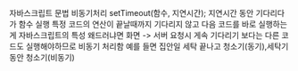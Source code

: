 자바스크립트 문법
비동기처리
setTimeout(함수, 지연시간); 지연시간 동안 기다리다가 함수 실행
특정 코드의 연산이 끝날때까지 기다리지 않고 다음 코드를 바로 실행하는게 자바스크립트의 특성
왜드러냐면 화면 -> 서버 요청시 게속 기다리기 보다는 다른 코드도 실행해야하므로 비동기 처리함
예를 들면 집안일 세탁 끝나고 청소기(동기),세탁기 동안 청소기(비동기)
